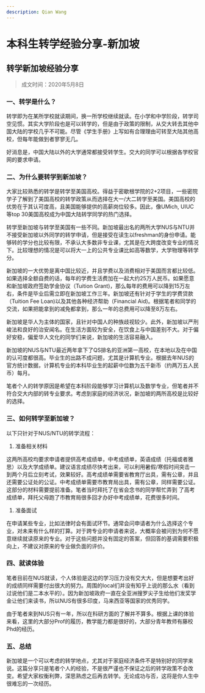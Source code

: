 ```yaml
---
description: Qian Wang
---
```


# 本科生转学经验分享-新加坡

## 转学新加坡经验分享

> 成文时间：2020年5月8日

### 一、转学是什么？

转学即为在某所学校就读期间，换一所学校继续就读。在小学和中学阶段，转学司空见惯。其实大学阶段也是可以转学的，但是由于政策的限制，从交大转去其他中国大陆的学校几乎不可能。尽管《学生手册》上写如有合理理由可转至大陆其他高校，但每年能做到者寥寥无几。

好消息是，中国大陆以外的大学通常都接受转学生。交大的同学可以根据各学校官网的要求申请。

### 二、为什么要转学到新加坡？

大家比较熟悉的转学是转学至美国高校。得益于密歇根学院的2+2项目，一些密院学子了解到了美国高校的转学政策从而选择在大一/大二转学至美国。美国高校的优势在于其认可度高，且美国能够提供的高薪岗位较多。因此，像UMich, UIUC等top 30美国高校成为中国大陆转学同学的热门选择。

转学至新加坡与转学至美国有一些不同。新加坡最出名的两所大学NUS与NTU并不接受新加坡以外同学的转学申请，但是接受在读生以freshman的身份申请。能够转的学分也比较有限，不承认大多数非专业课，尤其是在大跨度改变专业的情况下。比较理想的情况是可以将大一上的公共专业课比如高等数学，大学物理等转学分。

新加坡的一大优势是离中国比较近，并且学费以及消费相对于美国而言都比较低。如果选择全额自费的话，每年的学费生活费加在一起大约25万人民币。如果愿意和新加坡政府签助学金协议（Tuition Grant\)，那么每年的费用可以降到15万左右，条件是毕业后需立即在新加坡工作三年。新加坡还有针对于学生的学费贷款（Tuition Fee Loan\)以及其他各种经济帮助（Financial Aid\)。根据笔者和同学的交流，如果把能拿到的减免都拿到，那么一年的总费用可以降至8万左右。

新加坡是华人为主体的国家，且针对中国人的种族歧视较少。此外，新加坡以严刑峻法和良好的治安闻名。在生活方面较为安全，在饮食上与中国差别不大。对于偏好安稳，偏爱华人文化的同学们来说，新加坡的生活容易融入。

新加坡的NUS与NTU最近两年拿下了QS排名的亚洲第一高校，在本地以及在中国的认可度都很高。毕业生的出路不成问题，尤其是计算机专业。根据去年NUS的官方统计数据，计算机专业的本科毕业生的起薪中位数为五千新币（约两万五人民币）每月。

笔者个人的转学原因是希望在本科阶段能够学习计算机以及数学专业，但笔者并不符合交大内部的转专业要求。考虑到家庭的经济状况，新加坡的两所高校是比较好的选择。

### 三、如何转学至新加坡？

以下只针对于NUS/NTU的转学流程：

1. 准备相关材料

这两所高校均要求申请者提供高考成绩单，中考成绩单，英语成绩（托福或者雅思）以及大学成绩单。建议语言成绩尽快考出来，可以利用暑假/寒假时间突击一到两个月后立刻考试，效果较好。高考成绩单需要省教育厅出具，需有公章，并且还需要公证处的公证。中考成绩单需要市教育局出具，需有公章，同样需要公证。这部分的材料需要提前准备。笔者当时拜托了在省会念书的同学帮忙弄到 了高考成绩单，拜托父母跑了市教育局很多回才办好中考成绩单，花费很多时间。

1. 准备面试

在申请某些专业，比如法律时会有面试环节。通常会问申请者为什么选择这个专业，对未来有什么样的打算。对于跨专业的申请者来说，大概率会被问到为何不愿意继续就读原来的专业。对于这些问题并没有固定的答案，但回答的基调需要积极向上，不建议对原来的专业做负面的评价。

### 四、就读体验

笔者目前在NUS就读，个人体验是这边的学习压力没有交大大，但是想要考出好的成绩同样需要付出很大的努力。周围的local们并没有知乎上说的那么水（看到过说他们是二本水平的）。因为新加坡政府一直在全亚洲搜罗尖子生给他们发奖学金让他们来读书，所以NUS有很多印度，马来西亚等国家的优秀同学。

由于笔者来到NUS只有一年，所以在科研方面的了解并不算多。根据上课的体验来看，这里的大部分Prof的履历，教学能力都是很好的，大部分青年教师有藤校Phd的经历。

### 五、总结

新加坡是一个可以考虑的转学地点，尤其对于家庭经济条件不是特别好的同学来说。这篇分享只是笔者个人的经验，不是很严谨也不保证之后的转学政策不会改变。希望大家权衡利弊，深思熟虑之后再去转学。无论成功与否，这将是你人生中很难忘的一次经历。

